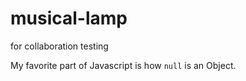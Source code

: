 # musical-lamp
for collaboration testing


My favorite part of Javascript is how `null` is an Object.